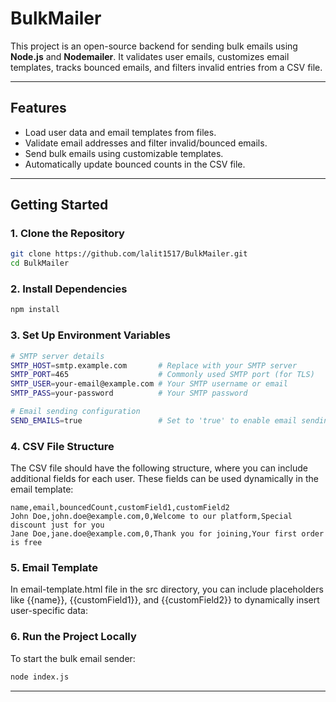 # BulkMailer

This project is an open-source backend for sending bulk emails using **Node.js** and **Nodemailer**. It validates user emails, customizes email templates, tracks bounced emails, and filters invalid entries from a CSV file.

---

## **Features**

- Load user data and email templates from files.
- Validate email addresses and filter invalid/bounced emails.
- Send bulk emails using customizable templates.
- Automatically update bounced counts in the CSV file.

---

## **Getting Started**

### **1. Clone the Repository**

```bash
git clone https://github.com/lalit1517/BulkMailer.git
cd BulkMailer
```

### **2. Install Dependencies**

```bash
npm install
```

### **3. Set Up Environment Variables**

```bash
# SMTP server details
SMTP_HOST=smtp.example.com       # Replace with your SMTP server
SMTP_PORT=465                    # Commonly used SMTP port (for TLS)
SMTP_USER=your-email@example.com # Your SMTP username or email
SMTP_PASS=your-password          # Your SMTP password

# Email sending configuration
SEND_EMAILS=true                 # Set to 'true' to enable email sending
```

### **4. CSV File Structure**

The CSV file should have the following structure, where you can include additional fields for each user. These fields can be used dynamically in the email template:

```csv
name,email,bouncedCount,customField1,customField2
John Doe,john.doe@example.com,0,Welcome to our platform,Special discount just for you
Jane Doe,jane.doe@example.com,0,Thank you for joining,Your first order is free
```

### **5. Email Template**

In email-template.html file in the src directory, you can include placeholders like {{name}}, {{customField1}}, and {{customField2}} to dynamically insert user-specific data:

### **6. Run the Project Locally**

To start the bulk email sender:

```bash
node index.js
```

---